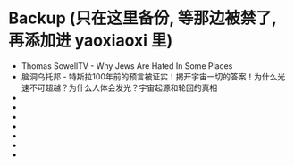 # Backup (只在这里备份, 等那边被禁了, 再添加进 yaoxiaoxi 里)

- Thomas SowellTV - Why Jews Are Hated In Some Places
- 脑洞乌托邦 - 特斯拉100年前的预言被证实！揭开宇宙一切的答案！为什么光速不可超越？为什么人体会发光？宇宙起源和轮回的真相
- 
- 
- 
- 
- 
- 
- 

